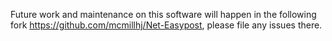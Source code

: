 Future work and maintenance on this software will happen in the following fork https://github.com/mcmillhj/Net-Easypost, please file any issues there. 
